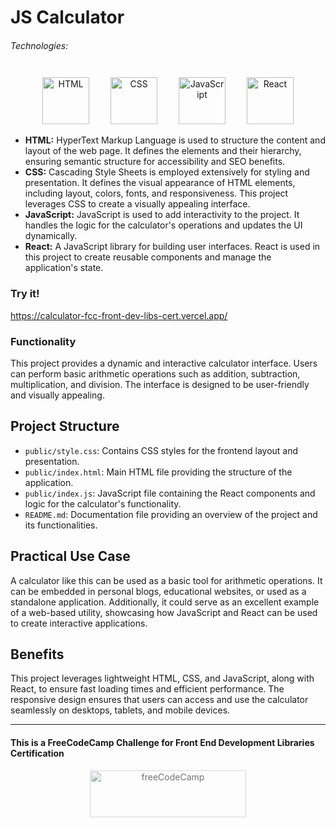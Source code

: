 # JS Calculator

###### Technologies:
<p align="center">
<img src="https://img.icons8.com/color/75/000000/html-5.png" width="75" height="75" alt="HTML" style="margin: 10px 15px 0 15px;" />
<img src="https://img.icons8.com/color/75/000000/css3.png" width="75" height="75" alt="CSS" style="margin: 10px 15px 0 15px;" />
<img src="https://img.icons8.com/color/75/000000/javascript.png" width="75" height="75" alt="JavaScript" style="margin: 10px 15px 0 15px;" />
<img src="https://img.icons8.com/color/75/000000/react-native.png" width="75" height="75" alt="React" style="margin: 10px 15px 0 15px;" />
</p>

- **HTML:** HyperText Markup Language is used to structure the content and layout of the web page. It defines the elements and their hierarchy, ensuring semantic structure for accessibility and SEO benefits.
- **CSS:** Cascading Style Sheets is employed extensively for styling and presentation. It defines the visual appearance of HTML elements, including layout, colors, fonts, and responsiveness. This project leverages CSS to create a visually appealing interface.
- **JavaScript:** JavaScript is used to add interactivity to the project. It handles the logic for the calculator's operations and updates the UI dynamically.
- **React:** A JavaScript library for building user interfaces. React is used in this project to create reusable components and manage the application's state.

### Try it!
https://calculator-fcc-front-dev-libs-cert.vercel.app/

### Functionality

This project provides a dynamic and interactive calculator interface. Users can perform basic arithmetic operations such as addition, subtraction, multiplication, and division. The interface is designed to be user-friendly and visually appealing.

## Project Structure

- `public/style.css`: Contains CSS styles for the frontend layout and presentation.
- `public/index.html`: Main HTML file providing the structure of the application.
- `public/index.js`: JavaScript file containing the React components and logic for the calculator's functionality.
- `README.md`: Documentation file providing an overview of the project and its functionalities.

## Practical Use Case

A calculator like this can be used as a basic tool for arithmetic operations. It can be embedded in personal blogs, educational websites, or used as a standalone application. Additionally, it could serve as an excellent example of a web-based utility, showcasing how JavaScript and React can be used to create interactive applications.

## Benefits

This project leverages lightweight HTML, CSS, and JavaScript, along with React, to ensure fast loading times and efficient performance. The responsive design ensures that users can access and use the calculator seamlessly on desktops, tablets, and mobile devices.

---
#### This is a FreeCodeCamp Challenge for Front End Development Libraries Certification
<p align="center">
<img src="https://cdn.freecodecamp.org/platform/universal/fcc_primary.svg" width="250" height="75" alt="freeCodeCamp" style="margin: 0 15px; opacity: 0.6" />
</p>
